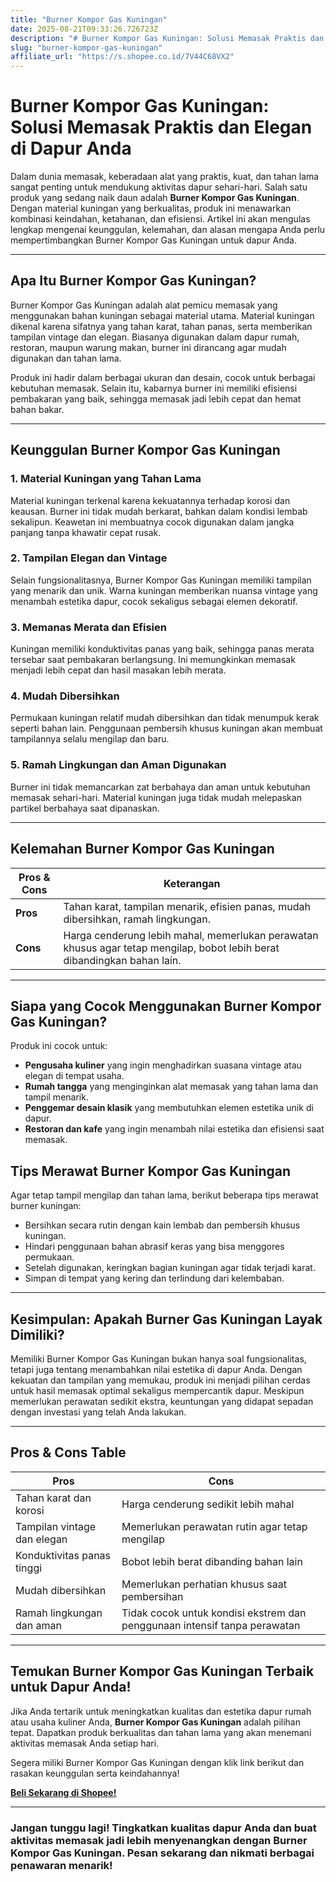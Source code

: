 ```yaml
---
title: "Burner Kompor Gas Kuningan"
date: 2025-08-21T09:33:26.726723Z
description: "# Burner Kompor Gas Kuningan: Solusi Memasak Praktis dan Elegan di Dapur Anda..."
slug: "burner-kompor-gas-kuningan"
affiliate_url: "https://s.shopee.co.id/7V44C68VX2"
---
```

# Burner Kompor Gas Kuningan: Solusi Memasak Praktis dan Elegan di Dapur Anda

Dalam dunia memasak, keberadaan alat yang praktis, kuat, dan tahan lama sangat penting untuk mendukung aktivitas dapur sehari-hari. Salah satu produk yang sedang naik daun adalah **Burner Kompor Gas Kuningan**. Dengan material kuningan yang berkualitas, produk ini menawarkan kombinasi keindahan, ketahanan, dan efisiensi. Artikel ini akan mengulas lengkap mengenai keunggulan, kelemahan, dan alasan mengapa Anda perlu mempertimbangkan Burner Kompor Gas Kuningan untuk dapur Anda.

---

## Apa Itu Burner Kompor Gas Kuningan?

Burner Kompor Gas Kuningan adalah alat pemicu memasak yang menggunakan bahan kuningan sebagai material utama. Material kuningan dikenal karena sifatnya yang tahan karat, tahan panas, serta memberikan tampilan vintage dan elegan. Biasanya digunakan dalam dapur rumah, restoran, maupun warung makan, burner ini dirancang agar mudah digunakan dan tahan lama.

Produk ini hadir dalam berbagai ukuran dan desain, cocok untuk berbagai kebutuhan memasak. Selain itu, kabarnya burner ini memiliki efisiensi pembakaran yang baik, sehingga memasak jadi lebih cepat dan hemat bahan bakar.

---

## Keunggulan Burner Kompor Gas Kuningan

### 1. Material Kuningan yang Tahan Lama

Material kuningan terkenal karena kekuatannya terhadap korosi dan keausan. Burner ini tidak mudah berkarat, bahkan dalam kondisi lembab sekalipun. Keawetan ini membuatnya cocok digunakan dalam jangka panjang tanpa khawatir cepat rusak.

### 2. Tampilan Elegan dan Vintage

Selain fungsionalitasnya, Burner Kompor Gas Kuningan memiliki tampilan yang menarik dan unik. Warna kuningan memberikan nuansa vintage yang menambah estetika dapur, cocok sekaligus sebagai elemen dekoratif.

### 3. Memanas Merata dan Efisien

Kuningan memiliki konduktivitas panas yang baik, sehingga panas merata tersebar saat pembakaran berlangsung. Ini memungkinkan memasak menjadi lebih cepat dan hasil masakan lebih merata.

### 4. Mudah Dibersihkan

Permukaan kuningan relatif mudah dibersihkan dan tidak menumpuk kerak seperti bahan lain. Penggunaan pembersih khusus kuningan akan membuat tampilannya selalu mengilap dan baru.

### 5. Ramah Lingkungan dan Aman Digunakan

Burner ini tidak memancarkan zat berbahaya dan aman untuk kebutuhan memasak sehari-hari. Material kuningan juga tidak mudah melepaskan partikel berbahaya saat dipanaskan.

---

## Kelemahan Burner Kompor Gas Kuningan

| **Pros & Cons** | **Keterangan** |
|------------------|----------------|
| **Pros**        | Tahan karat, tampilan menarik, efisien panas, mudah dibersihkan, ramah lingkungan. |
| **Cons**        | Harga cenderung lebih mahal, memerlukan perawatan khusus agar tetap mengilap, bobot lebih berat dibandingkan bahan lain. |

---

## Siapa yang Cocok Menggunakan Burner Kompor Gas Kuningan?

Produk ini cocok untuk:

- **Pengusaha kuliner** yang ingin menghadirkan suasana vintage atau elegan di tempat usaha.  
- **Rumah tangga** yang menginginkan alat memasak yang tahan lama dan tampil menarik.  
- **Penggemar desain klasik** yang membutuhkan elemen estetika unik di dapur.  
- **Restoran dan kafe** yang ingin menambah nilai estetika dan efisiensi saat memasak.

## Tips Merawat Burner Kompor Gas Kuningan

Agar tetap tampil mengilap dan tahan lama, berikut beberapa tips merawat burner kuningan:

- Bersihkan secara rutin dengan kain lembab dan pembersih khusus kuningan.  
- Hindari penggunaan bahan abrasif keras yang bisa menggores permukaan.  
- Setelah digunakan, keringkan bagian kuningan agar tidak terjadi karat.  
- Simpan di tempat yang kering dan terlindung dari kelembaban.

---

## Kesimpulan: Apakah Burner Gas Kuningan Layak Dimiliki?

Memiliki Burner Kompor Gas Kuningan bukan hanya soal fungsionalitas, tetapi juga tentang menambahkan nilai estetika di dapur Anda. Dengan kekuatan dan tampilan yang memukau, produk ini menjadi pilihan cerdas untuk hasil memasak optimal sekaligus mempercantik dapur. Meskipun memerlukan perawatan sedikit ekstra, keuntungan yang didapat sepadan dengan investasi yang telah Anda lakukan.

---

## Pros & Cons Table

| **Pros** | **Cons** |
|---------------------------|------------------------------|
| Tahan karat dan korosi | Harga cenderung sedikit lebih mahal |
| Tampilan vintage dan elegan | Memerlukan perawatan rutin agar tetap mengilap |
| Konduktivitas panas tinggi | Bobot lebih berat dibanding bahan lain |
| Mudah dibersihkan | Memerlukan perhatian khusus saat pembersihan |
| Ramah lingkungan dan aman | Tidak cocok untuk kondisi ekstrem dan penggunaan intensif tanpa perawatan |

---

## Temukan Burner Kompor Gas Kuningan Terbaik untuk Dapur Anda!

Jika Anda tertarik untuk meningkatkan kualitas dan estetika dapur rumah atau usaha kuliner Anda, **Burner Kompor Gas Kuningan** adalah pilihan tepat. Dapatkan produk berkualitas dan tahan lama yang akan menemani aktivitas memasak Anda setiap hari.

Segera miliki Burner Kompor Gas Kuningan dengan klik link berikut dan rasakan keunggulan serta keindahannya!

[**Beli Sekarang di Shopee!**](https://s.shopee.co.id/7V44C68VX2)

---

### Jangan tunggu lagi! Tingkatkan kualitas dapur Anda dan buat aktivitas memasak jadi lebih menyenangkan dengan Burner Kompor Gas Kuningan. Pesan sekarang dan nikmati berbagai penawaran menarik!